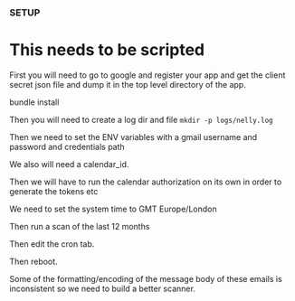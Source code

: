 ### SETUP
# This needs to be scripted

First you will need to go to google and register your app and get the client secret json file and dump it in the top level directory of the app.

bundle install

Then you will need to create a log dir and file `mkdir -p logs/nelly.log`

Then we need to set the ENV variables with a gmail username and password and credentials path

We also will need a calendar_id.

Then we will have to run the calendar authorization on its own in order to generate the tokens etc 

We need to set the system time to GMT Europe/London

Then run a scan of the last 12 months

Then edit the cron tab.



Then reboot.


Some of the formatting/encoding of the message body of these emails is inconsistent so we need to build a better scanner.

